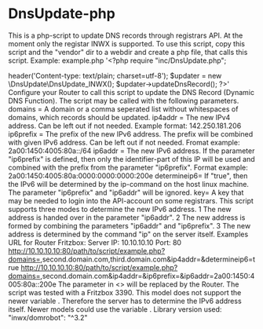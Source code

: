 # DnsUpdate-php

This is a php-script to update DNS records through registrars API. At the moment only the registar INWX is supported.
To use this script, copy this script and the "vendor" dir to a webdir and create a php file, that calls this script.
Example: example.php
'<?php
require "inc/DnsUpdate.php";
 
header('Content-type: text/plain; charset=utf-8');
$updater = new \DnsUpdate\DnsUpdate_INWX();
$updater->updateDnsRecord();
?>'
Configure your Router to call this script to update the DNS Record (Dynamic DNS Function). The script may be called with the 
following parameters.
domains = A domain or a comma seperated list without whitespaces of domains, which records should be updated.
ip4addr = The new IPv4 address. Can be left out if not needed. Example format: 142.250.181.206
ip6prefix = The prefix of the new IPv6 address. The prefix will be combined with given IPv6 address. 
        Can be left out if not needed. Fromat example: 2a00:1450:4005:80a::/64
ip6addr = The new IPv6 address. If the parameter "ip6prefix" is defined, then only the identifier-part of this IP 
        will be used and combined with the prefix from the parameter "ip6prefix".
        Format example: 2a00:1450:4005:80a:0000:0000:0000:200e
determineip6= If "true", then the IPv6 will be determined by the ip-command on the host linux machine.
        The parameter "ip6prefix" and "ip6addr" will be ignored.
key= A key that may be needed to login into the API-account on some registrars.
This script supports three modes to determine the new IPv6 address.
1 The new address is handed over in the parameter "ip6addr".
2 The new address is formed by combining the parameters "ip6addr" and "ip6prefix".
3 The new address is determined by the command "ip" on the server itself.
Examples URL for Router Fritzbox:
Server IP: 10.10.10.10
Port: 80
http://10.10.10.10:80/path/to/script/example.php?domains=<domain>,second.domain.com,third.domain.com&ip4addr=<ipaddr>&determineip6=true
http://10.10.10.10:80/path/to/script/example.php?domains=<domain>,second.domain.com&ip4addr=<ipaddr>&ip6prefix=<ip6lanprefix>&ip6addr=2a00:1450:4005:80a::200e
The parameter in <> will be replaced by the Router.
The script was tested with a Fritzbox 3390. This model does not support the newer variable <ip6lanprefix>. 
Therefore the server has to determine the IPv6 address itself. Newer models could use the variable <iP6lanprefix>.
Library version used:
"inwx/domrobot": "^3.2"
